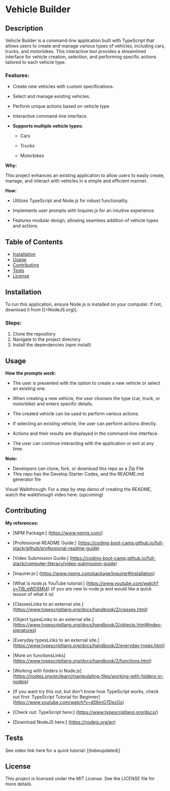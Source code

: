 # Vehicle Builder
  
## Description
Vehicle Builder is a command-line application built with TypeScript that allows users to create and manage various types of vehicles, including cars, trucks, and motorbikes. This interactive tool provides a streamlined interface for vehicle creation, selection, and performing specific actions tailored to each vehicle type.

### Features:

- Create new vehicles with custom specifications.

- Select and manage existing vehicles.

- Perform unique actions based on vehicle type.

- Interactive command-line interface.

- **Supports multiple vehicle types:**

  - Cars

  - Trucks

  - Motorbikes

**Why:**

This project enhances an existing application to allow users to easily create, manage, and interact with vehicles in a simple and efficient manner.

**How:**

- Utilizes TypeScript and Node.js for robust functionality.

- Implements user prompts with Inquirer.js for an intuitive experience.

- Features modular design, allowing seamless addition of vehicle types and actions.
  
  
## Table of Contents
  - [Installation](#installation)
  - [Usage](#usage)
  - [Contributing](#contributing)
  - [Tests](#tests)
  - [License](#license)
  
## Installation
 To run this application, ensure Node.js is installed on your computer. If not, download it from [(<NodeJS.org)].

 ### Steps:
 1. Clone the repository
 2. Navigate to the project directory
 3. Install the dependencies (npm install)
  
  
## Usage
**How the prompts work:**
- The user is presented with the option to create a new vehicle or select an existing one.

- When creating a new vehicle, the user chooses the type (car, truck, or motorbike) and enters specific details.

- The created vehicle can be used to perform various actions.

- If selecting an existing vehicle, the user can perform actions directly.

- Actions and their results are displayed in the command-line interface.

- The user can continue interacting with the application or exit at any time.

**Note:**
- Developers can clone, fork, or download this repo as a Zip File
- This repo has the Develop Starter Codes, and the README.md generator file

Visual Walkthrough: For a step by step demo of creating the README, watch the walkthrough video here: (upcoming)

  
## Contributing
**My references:**

- [NPM Package:] (https://www.npmjs.com/)

- [Professional README Guide:] (https://coding-boot-camp.github.io/full-stack/github/professional-readme-guide)

- [Video Submission Guide:] (https://coding-boot-camp.github.io/full-stack/computer-literacy/video-submission-guide)

- [Inquirer.js:] (https://www.npmjs.com/package/inquirer#installation)

- [What is node.js YouTube tutorial:] (https://www.youtube.com/watch?v=TlB_eWDSMt4) (if you are new to node.js and would like a quick lesson of what it is)

- [ClassesLinks to an external site.] (https://www.typescriptlang.org/docs/handbook/2/classes.html)

- [Object typesLinks to an external site.] (https://www.typescriptlang.org/docs/handbook/2/objects.html#index-signatures)

- [Everyday typesLinks to an external site.] (https://www.typescriptlang.org/docs/handbook/2/everyday-types.html)

- [More on functionsLinks] (https://www.typescriptlang.org/docs/handbook/2/functions.html)

- [Working with folders in Node.js] (https://nodejs.org/en/learn/manipulating-files/working-with-folders-in-nodejs)

- [If you want try this out, but don't know how TypeScript works, check out first: TypeScript Tutorial for Beginner] (https://www.youtube.com/watch?v=d56mG7DezGs)

- [Check out: TypeScript here:] (https://www.typescriptlang.org/docs/)

- [Download NodeJS here:] (https://nodejs.org/en)
  
## Tests
See video link here for a quick tutorial: [(tobeupdated)]
  

## License
This project is licensed under the MIT License. See the LICENSE file for more details.
      

